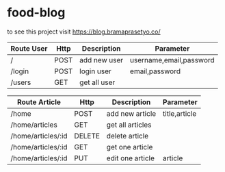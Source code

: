 # food-blog

to see this project visit https://blog.bramaprasetyo.co/

| Route User  | Http | Description  | Parameter               |
|-------------|------|--------------|-------------------------|
| /           | POST | add new user | username,email,password |
| /login      | POST | login user   | email,password          |
| /users      | GET  | get all user |                         |

| Route Article      | Http   | Description      | Parameter     |
|--------------------|--------|------------------|---------------|
| /home              | POST   | add new article  | title,article |
| /home/articles     | GET    | get all articles |               |
| /home/articles/:id | DELETE | delete article   |               |
| /home/articles/:id | GET    | get one article  |               |
| /home/articles/:id | PUT    | edit one article | article       |
